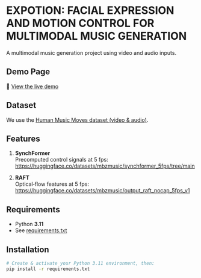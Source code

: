 # EXPOTION: FACIAL EXPRESSION AND MOTION CONTROL FOR MULTIMODAL MUSIC GENERATION

A multimodal music generation project using video and audio inputs.

## Demo Page

🔗 [View the live demo](https://github.com/fathinah/expotion)

## Dataset

We use the [Human Music Moves dataset (video & audio)](https://huggingface.co/datasets/mbzmusic/human-music-moves).

## Features

1. **SynchFormer**  
   Precomputed control signals at 5 fps:  
   https://huggingface.co/datasets/mbzmusic/synchformer_5fps/tree/main

2. **RAFT**  
   Optical‐flow features at 5 fps:  
   https://huggingface.co/datasets/mbzmusic/output_raft_nocap_5fps_v1

## Requirements

- Python **3.11**  
- See [requirements.txt](requirements.txt)

## Installation

```bash
# Create & activate your Python 3.11 environment, then:
pip install -r requirements.txt
